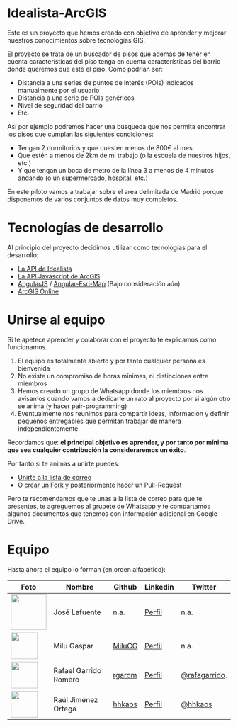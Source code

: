 Idealista-ArcGIS
=================

Este es un proyecto que hemos creado con objetivo de aprender y mejorar nuestros conocimientos sobre tecnologías GIS.

El proyecto se trata de un buscador de pisos que además de tener en cuenta características del piso tenga en cuenta características del barrio donde queremos que esté el piso. Como podrían ser:

* Distancia a una series de puntos de interés (POIs) indicados manualmente por el usuario
* Distancia a una serie de POIs genéricos
* Nivel de seguridad del barrio
* Etc.

Así por ejemplo podremos hacer una búsqueda que nos permita encontrar los pisos que cumplan las siguientes condiciones:
* Tengan 2 dormitorios y que cuesten menos de 800€ al mes
* Que estén a menos de 2km de mi trabajo (o la escuela de nuestros hijos, etc.)
* Y que tengan un boca de metro de la línea 3 a menos de 4 minutos andando (o un supermercado, hospital, etc.)

En este piloto vamos a trabajar sobre el area delimitada de Madrid porque disponemos de varios conjuntos de datos muy completos.

Tecnologías de desarrollo
=================
Al principio del proyecto decidimos utilizar como tecnologías para el desarrollo:
* [La API de Idealista](http://www.idealista.com/labs/api.htm)
* [La API Javascript de ArcGIS](http://js.arcgis.com)
* [AngularJS](https://angularjs.org/) / [Angular-Esri-Map](https://github.com/Esri/angular-esri-map) (Bajo consideración aún)
* [ArcGIS Online](http://www.arcgis.com)

Unirse al equipo
=================
Si te apetece aprender y colaborar con el proyecto te explicamos como funcionamos.

1. El equipo es totalmente abierto y por tanto cualquier persona es bienvenida
2. No existe un compromiso de horas mínimas, ni distinciones entre miembros
3. Hemos creado un grupo de Whatsapp donde los miembros nos avisamos cuando vamos a dedicarle un rato al proyecto por si algún otro se anima (y hacer pair-programming)
4. Eventualmente nos reunimos para compartir ideas, información y definir pequeños entregables que permitan trabajar de manera independientemente

Recordamos que: **el principal objetivo es aprender, y por tanto por mínima que sea cualquier contribución la consideraremos un éxito**.

Por tanto si te animas a unirte puedes:
* [Unirte a la lista de correo](https://groups.google.com/forum/#!forum/buscador-de-pisos---idealista-arcgis)
* O [crear un Fork](https://github.com/hhkaos/idealista-arcgis/fork) y posteriormente hacer un Pull-Request

Pero te recomendamos que te unas a la lista de correo para que te presentes, te agreguemos al grupete de Whatsapp y te compartamos algunos documentos que tenemos con información adicional en Google Drive.

Equipo
=================
Hasta ahora el equipo lo forman (en orden alfabético):

Foto | Nombre | Github | Linkedin | Twitter
--- | --- | --- | --- | ---
<img src="https://media.licdn.com/mpr/mpr/shrink_200_200/p/1/000/0bc/20e/0dd417f.jpg" width="60" style="width:80px;"> |  José Lafuente | n.a. | [Perfil](http://es.linkedin.com/pub/jose-lafuente/b/92/b54/en) | n.a.
<img src="https://media.licdn.com/mpr/mpr/shrink_200_200/p/3/005/039/3f8/2a6d7f6.jpg" width="60"> |  Milu Gaspar | [MiluCG](https://github.com/MiluCG) | [Perfil](http://es.linkedin.com/pub/maria-de-lurdes-caridade-gaspar/66/b55/674/es) | n.a.
<img src="https://media.licdn.com/mpr/mpr/shrink_200_200/p/7/000/2b1/2ef/1546991.jpg" width="60"> | Rafael Garrido Romero | [rgarom](https://github.com/rgarom) | [Perfil](http://es.linkedin.com/in/rgarom/es) | [@rafagarrido](http://www.twitter.com/rafagarrido).
<img src="https://media.licdn.com/mpr/mpr/shrinknp_200_200/p/6/005/01c/2dd/1be9db8.jpg" width="60">  | Raúl Jiménez Ortega | [hhkaos](https://github.com/hhkaos) | [Perfil](http://es.linkedin.com/in/jimenezortegaraul/en) | [@hhkaos](http://www.twitter.com/hhkaos)
